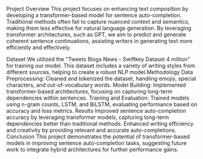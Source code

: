 Project Overview
This project focuses on enhancing text composition by developing a transformer-based model for sentence auto-completion. Traditional methods often fail to capture nuanced context and semantics, making them less effective for natural language generation. By leveraging transformer architectures, such as GPT, we aim to predict and generate coherent sentence continuations, assisting writers in generating text more efficiently and effectively.

Dataset
We utilized the "Tweets Blogs News - Swiftkey Dataset 4 million" for training our model. This dataset includes a variety of writing styles from different sources, helping to create a robust NLP model.Methodology
Data Preprocessing: Cleaned and tokenized the dataset, handling emojis, special characters, and out-of-vocabulary words.
Model Building: Implemented transformer-based architectures, focusing on capturing long-term dependencies within sentences.
Training and Evaluation: Trained models using n-gram counts, LSTM, and BiLSTM, evaluating performance based on accuracy and loss metrics.
Results
Improved sentence auto-completion accuracy by leveraging transformer models, capturing long-term dependencies better than traditional methods.
Enhanced writing efficiency and creativity by providing relevant and accurate auto-completions.
Conclusion
This project demonstrates the potential of transformer-based models in improving sentence auto-completion tasks, suggesting future work to integrate hybrid architectures for further performance gains.
